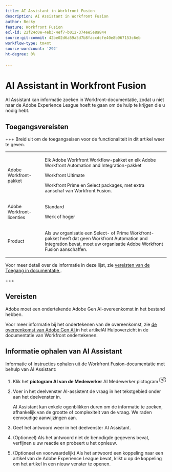 ```yaml
---
title: AI Assistant in Workfront Fusion
description: AI Assistant in Workfront Fusion
author: Becky
feature: Workfront Fusion
exl-id: 22f24c0e-4eb3-4ef7-b012-374ee5e8a844
source-git-commit: 42be02d6a59a5d7b8faccdcfe40e8b967153c6eb
workflow-type: tm+mt
source-wordcount: '292'
ht-degree: 0%

---
```


# AI Assistant in Workfront Fusion

AI Assistant kan informatie zoeken in Workfront-documentatie, zodat u niet naar de Adobe Experience League hoeft te gaan om de hulp te krijgen die u nodig hebt.

## Toegangsvereisten

+++ Breid uit om de toegangseisen voor de functionaliteit in dit artikel weer te geven.

<table style="table-layout:auto">
 <col> 
 <col> 
 <tbody> 
  <tr> 
   <td role="rowheader">Adobe Workfront-pakket</td> 
   <td> <p>Elk Adobe Workfront Workflow-pakket en elk Adobe Workfront Automation and Integration-pakket</p><p>Workfront Ultimate</p><p>Workfront Prime en Select packages, met extra aanschaf van Workfront Fusion.</p> </td> 
  </tr> 
  <tr data-mc-conditions=""> 
   <td role="rowheader">Adobe Workfront-licenties</td> 
   <td> <p>Standard</p><p>Werk of hoger</p> </td> 
  </tr> 
  <tr> 
   <td role="rowheader">Product</td> 
   <td>
   <p>Als uw organisatie een Select- of Prime Workfront-pakket heeft dat geen Workfront Automation and Integration bevat, moet uw organisatie Adobe Workfront Fusion aanschaffen.</li></ul>
   </td> 
  </tr>
 </tbody> 
</table>

Voor meer detail over de informatie in deze lijst, zie [ vereisten van de Toegang in documentatie ](/help/workfront-fusion/references/licenses-and-roles/access-level-requirements-in-documentation.md).

+++

## Vereisten

Adobe moet een ondertekende Adobe Gen AI-overeenkomst in het bestand hebben.

Voor meer informatie bij het ondertekenen van de overeenkomst, zie [ de overeenkomst van Adobe Gen AI ](https://experienceleague.adobe.com/en/docs/workfront/using/basics/ai-assistant/ai-assistant-overview#sign-the-adobe-gen-ai-agreement) in het artikelAI Hulpoverzicht in de documentatie van Workfront ondertekenen.

## Informatie ophalen van AI Assistant

Informatie of instructies ophalen uit de Workfront Fusion-documentatie met behulp van AI Assistant:

1. Klik het **pictogram AI van de Medewerker** AI Medewerker pictogram ![ dichtbij de hoger-juiste hoek van het scherm.](assets/ai-assistant-icon.png)
1. Voer in het deelvenster AI-assistent de vraag in het tekstgebied onder aan het deelvenster in.

   AI Assistant kan enkele ogenblikken duren om de informatie te zoeken, afhankelijk van de grootte of complexiteit van de vraag. We raden eenvoudige aanwijzingen aan.

1. Geef het antwoord weer in het deelvenster AI Assistant.
1. (Optioneel) Als het antwoord niet de benodigde gegevens bevat, verfijnen u uw reactie en probeert u het opnieuw.
1. (Optioneel en voorwaardelijk) Als het antwoord een koppeling naar een artikel van de Adobe Experience League bevat, klikt u op de koppeling om het artikel in een nieuw venster te openen.
